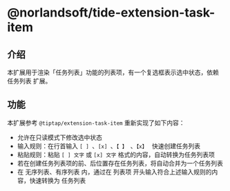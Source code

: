 # @norlandsoft/tide-extension-task-item

## 介绍

本扩展用于渲染「任务列表」功能的列表项，有一个复选框表示选中状态，依赖 任务列表 扩展。

## 功能

本扩展参考 `@tiptap/extension-task-item` 重新实现了如下内容：

- 允许在只读模式下修改选中状态
- 输入规则：在行首输入 `[ ] `、`[x] `、`【 】 `、`【x】 ` 快速创建任务列表
- 粘贴规则：粘贴 `[ ] 文字` 或 `[x] 文字` 格式的内容，自动转换为任务列表项
- 若在创建任务列表项的前、后位置存在任务列表，将自动合并为一个任务列表
- 在 无序列表、有序列表 内，通过在 列表项 开头输入符合上述输入规则的内容，快速转换为 任务列表
